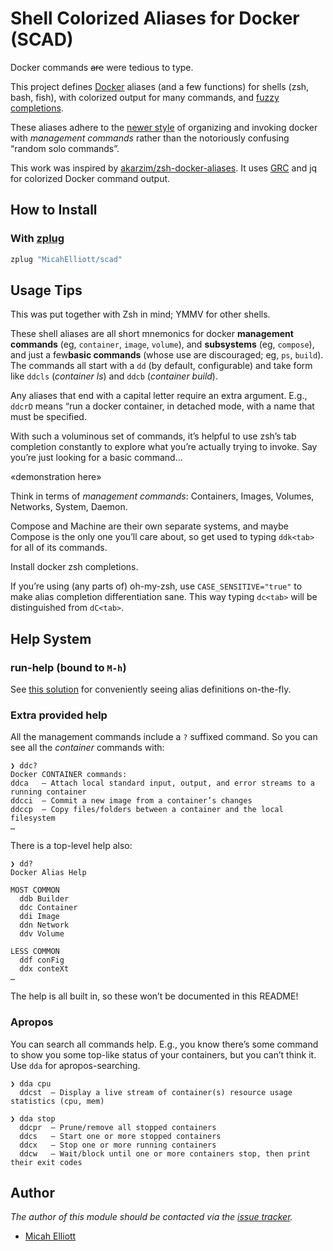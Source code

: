 #  Shell Colorized Aliases for Docker (SCAD)

Docker commands ~~are~~ were tedious to type.

This project defines [Docker][1] aliases (and a few functions) for
shells (zsh, bash, fish), with colorized output for many commands, and
[fuzzy completions](https://github.com/jhawthorn/fzy).

These aliases adhere to the
[newer style](https://blog.couchbase.com/docker-1-13-management-commands/) of
organizing and invoking docker with *management commands* rather than
the notoriously confusing “random solo commands”.

This work was inspired by
[akarzim/zsh-docker-aliases](https://github.com/akarzim/zsh-docker-aliases).
It uses [GRC](https://github.com/garabik/grc) and jq for colorized
Docker command output.

## How to Install

### With [zplug][2]

```sh
zplug "MicahElliott/scad"
```

## Usage Tips

This was put together with Zsh in mind; YMMV for other shells.

These shell aliases are all short mnemonics for docker **management
commands** (eg, `container`, `image`, `volume`), and **subsystems**
(eg, `compose`), and just a few**basic commands** (whose use are
discouraged; eg, `ps`, `build`).  The commands all start with a `dd`
(by default, configurable) and take form like `ddcls` (*container ls*)
and `ddcb` (*container build*).

Any aliases that end with a capital letter require an extra argument.
E.g., `ddcrD` means “run a docker container, in detached mode, with a
name that must be specified.

With such a voluminous set of commands, it’s helpful to use zsh’s tab
completion constantly to explore what you’re actually trying to
invoke.  Say you’re just looking for a basic command…

«demonstration here»

Think in terms of *management commands*: Containers, Images, Volumes,
Networks, System, Daemon.

Compose and Machine are their own separate systems, and maybe Compose
is the only one you’ll care about, so get used to typing `ddk<tab>` for
all of its commands.

Install docker zsh completions.

If you’re using (any parts of) oh-my-zsh, use `CASE_SENSITIVE="true"`
to make alias completion differentiation sane.  This way typing
`dc<tab>` will be distinguished from `dC<tab>`.

## Help System

### run-help (bound to `M-h`)

See [this solution](https://stackoverflow.com/a/46415388/326516) for
conveniently seeing alias definitions on-the-fly.

### Extra provided help

All the management commands include a `?` suffixed command.  So you
can see all the _container_ commands with:

```shell
❯ ddc?
Docker CONTAINER commands:
ddca   — Attach local standard input, output, and error streams to a running container
ddcci  — Commit a new image from a container’s changes
ddccp  — Copy files/folders between a container and the local filesystem
…
```

There is a top-level help also:

```shell
❯ dd?
Docker Alias Help

MOST COMMON
  ddb Builder
  ddc Container
  ddi Image
  ddn Network
  ddv Volume

LESS COMMON
  ddf conFig
  ddx conteXt
…
```

The help is all built in, so these won’t be documented in this README!

### Apropos

You can search all commands help.  E.g., you know there’s some command
to show you some top-like status of your containers, but you can’t
think it.  Use `dda` for apropos-searching.

```shell
❯ dda cpu
  ddcst  — Display a live stream of container(s) resource usage statistics (cpu, mem)

❯ dda stop
  ddcpr  — Prune/remove all stopped containers
  ddcs   — Start one or more stopped containers
  ddcx   — Stop one or more running containers
  ddcw   — Wait/block until one or more containers stop, then print their exit codes
```

## Author

*The author of this module should be contacted via the [issue tracker][3].*

- [Micah Elliott](https://github.com/MicahElliott)

[1]: https://www.docker.com/
[2]: https://github.com/zplug/zplug
[3]: https://github.com/MicahElliott/scad/issues
